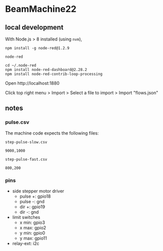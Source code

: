 # BeamMachine22

## local development

With Node.js > 8 installed (using `nvm`),

```shell
npm install -g node-red@1.2.9
```

```shell
node-red
```

```shell
cd ~/.node-red
npm install node-red-dashboard@2.28.2
npm install node-red-contrib-loop-processing
```

Open http://localhost:1880

Click top right menu > Import > Select a file to import > Import "flows.json"

## notes

### pulse.csv

The machine code expects the following files:

`step-pulse-slow.csv`

```csv
9000,1000
```

`step-pulse-fast.csv`

```csv
800,200
```

### pins

- side stepper motor driver
  - pulse +: gpio18
  - pulse -: gnd
  - dir +: gpio19
  - dir -: gnd
- limit switches
  - x min: gpio3
  - x max: gpio2
  - y min: gpio0
  - y max: gpio11
- relay-ext: i2c
